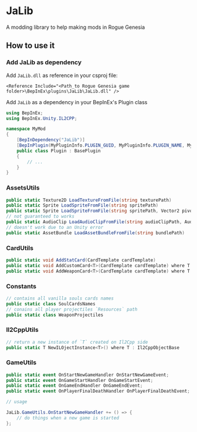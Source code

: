# JaLib

A modding library to help making mods in Rogue Genesia

## How to use it

### Add JaLib as dependency

Add `JaLib.dll` as reference in your csproj file:

```csproj
<Reference Include="<Path_to Rogue Genesia game folder>\BepInEx\plugins\JaLib\JaLib.dll" />
```

Add `JaLib` as a dependency in your BepInEx's Plugin class

```cs
using BepInEx;
using BepInEx.Unity.IL2CPP;

namespace MyMod
{
    [BepInDependency("JaLib")]
    [BepInPlugin(MyPluginInfo.PLUGIN_GUID, MyPluginInfo.PLUGIN_NAME, MyPluginInfo.PLUGIN_VERSION)]
    public class Plugin : BasePlugin
    {
        // ...
    }
}
```

### AssetsUtils

```cs
public static Texture2D LoadTextureFromFile(string texturePath)
public static Sprite LoadSpriteFromFile(string spritePath)
public static Sprite LoadSpriteFromFile(string spritePath, Vector2 pivot)
// not guaranteed to works
public static AudioClip LoadAudioClipFromFile(string audioClipPath, AudioType type)
// doesn't work due to an Unity error
public static AssetBundle LoadAssetBundleFromFile(string bundlePath)
```

### CardUtils

```cs
public static void AddStatCard(CardTemplate cardTemplate)
public static void AddCustomCard<T>(CardTemplate cardTemplate) where T : RogueGenesia.Data.SoulCard
public static void AddWeaponCard<T>(CardTemplate cardTemplate) where T : RogueGenesia.Actors.Survival.Weapon
```

### Constants

```cs
// contains all vanilla souls cards names
public static class SoulCardsNames
// conains all player projectiles `Resources` path
public static class WeaponProjectiles
```

### Il2CppUtils

```cs
// return a new instance of `T` created on Il2Cpp side
public static T NewILOjectInstance<T>() where T : Il2CppObjectBase
```

### GameUtils

```cs
public static event OnStartNewGameHandler OnStartNewGameEvent;
public static event OnGameStartHandler OnGameStartEvent;
public static event OnGameEndHandler OnGameEndEvent;
public static event OnPlayerFinalDeathHandler OnPlayerFinalDeathEvent;

// usage

JaLib.GameUtils.OnStartNewGameHandler += () => {
    // do things when a new game is started
};
```